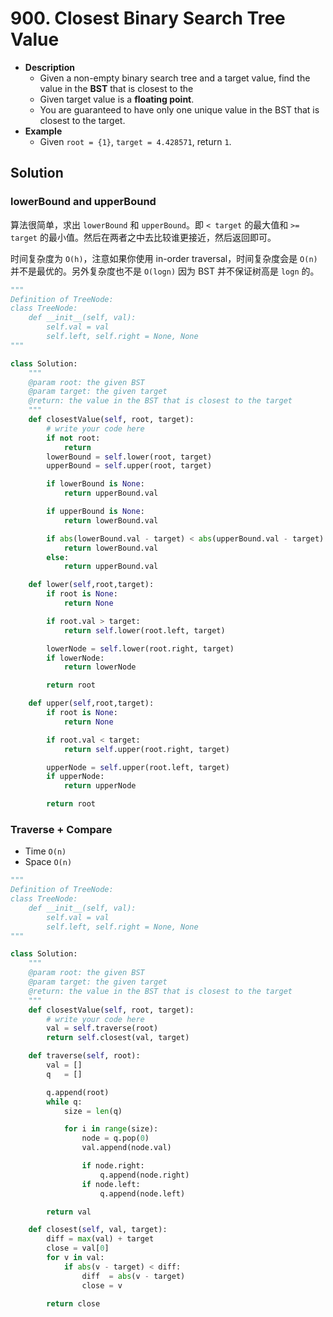 # 900. Closest Binary Search Tree Value

- **Description**
    - Given a non-empty binary search tree and a target value, find the value in the **BST** that is closest to the 
    - Given target value is a **floating point**.
    - You are guaranteed to have only one unique value in the BST that is closest to the target. 
- **Example**
    - Given `root = {1}`, `target = 4.428571`, return `1`.


## Solution

### lowerBound and upperBound

算法很简单，求出 `lowerBound` 和 `upperBound`。即 `< target` 的最大值和 `>= target` 的最小值。然后在两者之中去比较谁更接近，然后返回即可。

时间复杂度为 `O(h)`，注意如果你使用 in-order traversal，时间复杂度会是 `O(n)` 并不是最优的。另外复杂度也不是 `O(logn)` 因为 BST 并不保证树高是 `logn` 的。

```python
"""
Definition of TreeNode:
class TreeNode:
    def __init__(self, val):
        self.val = val
        self.left, self.right = None, None
"""

class Solution:
    """
    @param root: the given BST
    @param target: the given target
    @return: the value in the BST that is closest to the target
    """
    def closestValue(self, root, target):
        # write your code here
        if not root:
            return
        lowerBound = self.lower(root, target)
        upperBound = self.upper(root, target)

        if lowerBound is None:
            return upperBound.val

        if upperBound is None:
            return lowerBound.val

        if abs(lowerBound.val - target) < abs(upperBound.val - target):
            return lowerBound.val
        else:
            return upperBound.val

    def lower(self,root,target):
        if root is None:
            return None

        if root.val > target:
            return self.lower(root.left, target)

        lowerNode = self.lower(root.right, target)
        if lowerNode:
            return lowerNode

        return root

    def upper(self,root,target):
        if root is None:
            return None

        if root.val < target:
            return self.upper(root.right, target)

        upperNode = self.upper(root.left, target)
        if upperNode:
            return upperNode

        return root
```

### Traverse + Compare

- Time  `O(n)`
- Space `O(n)`

```python
"""
Definition of TreeNode:
class TreeNode:
    def __init__(self, val):
        self.val = val
        self.left, self.right = None, None
"""

class Solution:
    """
    @param root: the given BST
    @param target: the given target
    @return: the value in the BST that is closest to the target
    """
    def closestValue(self, root, target):
        # write your code here
        val = self.traverse(root)
        return self.closest(val, target)

    def traverse(self, root):
        val = []
        q   = []

        q.append(root)
        while q:
            size = len(q)

            for i in range(size):
                node = q.pop(0)
                val.append(node.val)

                if node.right:
                    q.append(node.right)
                if node.left:
                    q.append(node.left)

        return val

    def closest(self, val, target):
        diff = max(val) + target
        close = val[0]
        for v in val:
            if abs(v - target) < diff:
                diff  = abs(v - target)
                close = v

        return close

```
